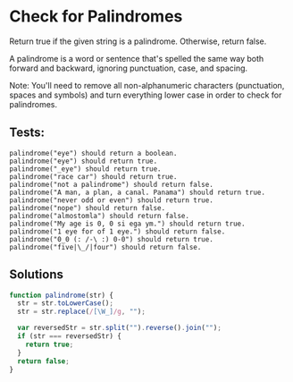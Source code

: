 # Check for Palindromes

Return true if the given string is a palindrome. Otherwise, return false.

A palindrome is a word or sentence that's spelled the same way both forward and backward, ignoring punctuation, case, and spacing.

Note:
You'll need to remove all non-alphanumeric characters (punctuation, spaces and symbols) and turn everything lower case in order to check for palindromes.

## Tests:

    palindrome("eye") should return a boolean.
    palindrome("eye") should return true.
    palindrome("_eye") should return true.
    palindrome("race car") should return true.
    palindrome("not a palindrome") should return false.
    palindrome("A man, a plan, a canal. Panama") should return true.
    palindrome("never odd or even") should return true.
    palindrome("nope") should return false.
    palindrome("almostomla") should return false.
    palindrome("My age is 0, 0 si ega ym.") should return true.
    palindrome("1 eye for of 1 eye.") should return false.
    palindrome("0_0 (: /-\ :) 0-0") should return true.
    palindrome("five|\_/|four") should return false.

## Solutions

```javascript
function palindrome(str) {
  str = str.toLowerCase();
  str = str.replace(/[\W_]/g, "");

  var reversedStr = str.split("").reverse().join("");
  if (str === reversedStr) {
    return true;
  } 
  return false;
}
```